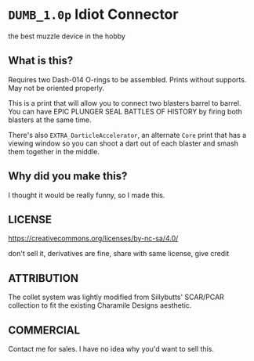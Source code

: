 # `DUMB_1.0p` Idiot Connector

the best muzzle device in the hobby

## What is this?

Requires two Dash-014 O-rings to be assembled. Prints without supports. May not be oriented properly.

This is a print that will allow you to connect two blasters barrel to barrel. You can have EPIC PLUNGER SEAL BATTLES OF HISTORY by firing both blasters at the same time.

There's also `EXTRA_DarticleAccelerator`, an alternate `Core` print that has a viewing window so you can shoot a dart out of each blaster and smash them together in the middle. 

## Why did you make this? 

I thought it would be really funny, so I made this.

## LICENSE

https://creativecommons.org/licenses/by-nc-sa/4.0/

don't sell it, derivatives are fine, share with same license, give credit

## ATTRIBUTION

The collet system was lightly modified from Sillybutts' SCAR/PCAR collection to fit the existing Charamile Designs aesthetic. 

## COMMERCIAL

Contact me for sales. I have no idea why you'd want to sell this.
